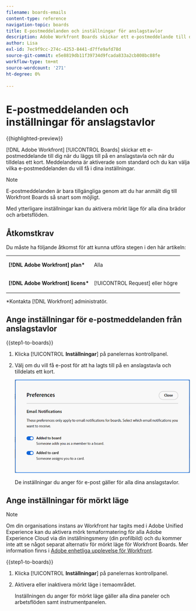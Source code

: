 ```yaml
---
filename: boards-emails
content-type: reference
navigation-topic: boards
title: E-postmeddelanden och inställningar för anslagstavlor
description: Adobe Workfront Boards skickar ett e-postmeddelande till dig när du läggs till på en anslagstavla och när du tilldelas ett kort.
author: Lisa
exl-id: 7ec9f9cc-274c-4253-8441-d7ffe9afd78d
source-git-commit: e5e8819db11f39734d9fcada833a2cb808bc88fe
workflow-type: tm+mt
source-wordcount: '271'
ht-degree: 0%

---
```


# E-postmeddelanden och inställningar för anslagstavlor

{{highlighted-preview}}

[!DNL Adobe Workfront] [!UICONTROL Boards] skickar ett e-postmeddelande till dig när du läggs till på en anslagstavla och när du tilldelas ett kort. Meddelandena är aktiverade som standard och du kan välja vilka e-postmeddelanden du vill få i dina inställningar.

>[!NOTE]
>
>E-postmeddelanden är bara tillgängliga genom att du har anmält dig till Workfront Boards så snart som möjligt.

<span class="preview">Med ytterligare inställningar kan du aktivera mörkt läge för alla dina brädor och arbetsflöden.</span>

## Åtkomstkrav

Du måste ha följande åtkomst för att kunna utföra stegen i den här artikeln:

<table style="table-layout:auto"> 
 <col> 
 </col> 
 <col> 
 </col> 
 <tbody> 
  <tr> 
   <td role="rowheader"><strong>[!DNL Adobe Workfront] plan*</strong></td> 
   <td> <p>Alla</p> </td> 
  </tr> 
  <tr> 
   <td role="rowheader"><strong>[!DNL Adobe Workfront] licens*</strong></td> 
   <td> <p>[!UICONTROL Request] eller högre</p> </td> 
  </tr> 
 </tbody> 
</table>

&#42;Kontakta [!DNL Workfront] administratör.

## Ange inställningar för e-postmeddelanden från anslagstavlor

{{step1-to-boards}}

1. Klicka [!UICONTROL **Inställningar**] på panelernas kontrollpanel.
1. Välj om du vill få e-post för att ha lagts till på en anslagstavla och tilldelats ett kort.

   ![E-postinställningar för anslagstavlor](assets/boards-email-preferences.png)

   De inställningar du anger för e-post gäller för alla dina anslagstavlor.

<div class="preview">

## Ange inställningar för mörkt läge

>[!NOTE]
>
>Om din organisations instans av Workfront har tagits med i Adobe Unified Experience kan du aktivera mörk temaformatering för alla Adobe Experience Cloud via din inställningsmeny (din profilbild) och du kommer inte att se något separat alternativ för mörkt läge för Workfront Boards. Mer information finns i [Adobe enhetliga upplevelse för Workfront](/help/quicksilver/workfront-basics/navigate-workfront/workfront-navigation/adobe-unified-experience.md).

{{step1-to-boards}}

1. Klicka [!UICONTROL **Inställningar**] på panelernas kontrollpanel.
1. Aktivera eller inaktivera mörkt läge i temaområdet.

   Inställningen du anger för mörkt läge gäller alla dina paneler och arbetsflöden samt instrumentpanelen.

</div>
